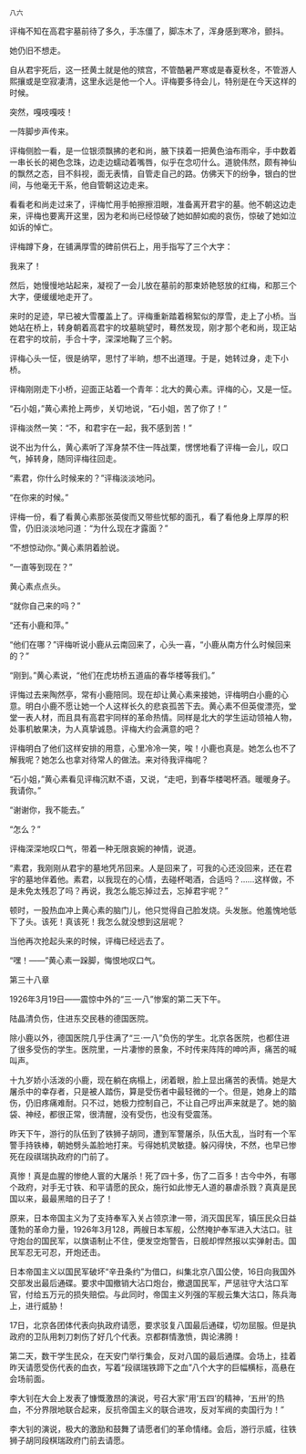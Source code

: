     八六 

   评梅不知在高君宇墓前待了多久，手冻僵了，脚冻木了，浑身感到寒冷，颤抖。

   她仍旧不想走。

   自从君宇死后，这一抷黄土就是他的殡宫，不管酷暑严寒或是春夏秋冬，不管游人熙攘或是空寂凄清，这里永远是他一个人。评梅要多待会儿，特别是在今天这样的时候。

   突然，嘎吱嘎吱！

   一阵脚步声传来。

   评梅侧脸一看，是一位银须飘拂的老和尚，腋下挟着一把黄色油布雨伞，手中数着一串长长的褐色念珠，边走边蠕动着嘴唇，似乎在念叨什么。道貌伟然，颇有神仙的飘然之态，目不斜视，面无表情，自管走自己的路。仿佛天下的纷争，银白的世间，与他毫无干系，他自管朝这边走来。

   看看老和尚走过来了，评梅忙用手帕擦擦泪眼，准备离开君宇的墓。他不朝这边走来，评梅也要离开这里，因为老和尚已经惊破了她如醉如痴的哀伤，惊破了她如泣如诉的悼亡。

   评梅蹲下身，在铺满厚雪的碑前供石上，用手指写了三个大字：

   我来了！

   然后，她慢慢地站起来，凝视了一会儿放在墓前的那束娇艳怒放的红梅，和那三个大字，便缓缓地走开了。

   来时的足迹，早已被大雪覆盖上了。评梅重新踏着棉絮似的厚雪，走上了小桥。当她站在桥上，转身朝着高君宇的坟墓眺望时，蓦然发现，刚才那个老和尚，现正站在君宇的坟前，手合十字，深深地鞠了三个躬。

   评梅心头一怔，很是纳罕，思忖了半晌，想不出道理。于是，她转过身，走下小桥。

   评梅刚刚走下小桥，迎面正站着一个青年：北大的黄心素。评梅的心，又是一怔。

   “石小姐，”黄心素抢上两步，关切地说，“石小姐，苦了你了！”

   评梅淡然一笑：“不，和君宇在一起，我不感到苦！”

   说不出为什么，黄心素听了浑身禁不住一阵战栗，愣愣地看了评梅一会儿，叹口气，掉转身，随同评梅往回走。

   “素君，你什么时候来的？”评梅淡淡地问。

   “在你来的时候。”

   评梅一份，看了看黄心素那张英俊而又带些忧郁的面孔，看了看他身上厚厚的积雪，仍旧淡淡地问道：“为什么现在才露面？”

   “不想惊动你。”黄心素阴着脸说。

   “一直等到现在？”

   黄心素点点头。

   “就你自己来的吗？”

   “还有小鹿和萍。”

   “他们在哪？”评梅听说小鹿从云南回来了，心头一喜，“小鹿从南方什么时候回来的？”

   “刚到。”黄心素说，“他们在虎坊桥五道庙的春华楼等我们。”

   评悔过去来陶然亭，常有小鹿陪同。现在却让黄心素来接她，评梅明白小鹿的心意。明白小鹿不愿让她一个人这样长久的悲哀孤苦下去。黄心素不但英俊漂亮，堂堂一表人材，而且具有高君宇同样的革命热情。同样是北大的学生运动领袖人物，处事机敏果决，为人真挚诚恳。评梅大约会满意的吧？

   评梅明白了他们这样安排的用意，心里冷冷一笑，唉！小鹿也真是。她怎么也不了解我呢？她怎么也拿对待常人的做法。来对待我评梅呢？

   “石小姐，”黄心素看见评梅沉默不语，又说，“走吧，到春华楼喝杯酒。暖暖身子。我请你。”

   “谢谢你，我不能去。”

   “怎么？”

   评梅深深地叹口气，带着一种无限哀婉的神情，说道。

   “素君，我刚刚从君宇的墓地凭吊回来。人是回来了，可我的心还没回来，还在君宇的墓地伴着他。素君，以我现在的心情，去碰杯喝酒，合适吗？……这样做，不是未免太残忍了吗？再说，我怎么能忘掉过去，忘掉君宇呢？”

   顿时，一股热血冲上黄心素的脑门儿，他只觉得自己脸发烧。头发胀。他羞愧地低下了头。该死！真该死！我怎么就没想到这层呢？

   当他再次抢起头来的时候，评梅已经远去了。

   “嘿！——”黄心素一跺脚，悔恨地叹口气。

   第三十八章

   1926年3月19日——震惊中外的“三·一八”惨案的第二天下午。

   陆晶清负伤，住进东交民巷的德国医院。

   除小鹿以外，德国医院几乎住满了“三·一八”负伤的学生。北京各医院，也都住进了很多受伤的学生。医院里，一片凄惨的景象，不时传来阵阵的呻吟声，痛苦的喊叫声。

   十九岁娇小活泼的小鹿，现在躺在病榻上，闭着眼，脸上显出痛苦的表情。她是大屠杀中的幸存者，只是被人踏伤，算是受伤者中最轻微的一个。但是，她身上的踏伤，仍旧疼痛难耐。只不过，她极力控制自己，不让自己哼出声来就是了。她的脑袋、神经，都很正常，很清醒，没有受伤，也没有受震荡。

   昨天下午，游行的队伍到了铁狮子胡同，遭到军警屠杀，队伍大乱，当时有一个军警手持铁棒，朝她劈头盖脸地打来。亏得她机灵敏捷。躲闪得快，不然，也早已惨死在段祺瑞执政府的门前了。

   真惨！真是血腥的惨绝人寰的大屠杀！死了四十多，伤了二百多！古今中外，有哪个政府，对手无寸铁、和平请愿的民众，施行如此惨无人道的暴虐杀戮？真真是民国以来，最最黑暗的日子了！

   原来，日本帝国主义为了支持奉军入关占领京津一带，消灭国民军，镇压民众日益蓬勃的革命力量，1926年3月128，两艘日本军舰，公然掩护奉军进入大沽口。驻守炮台的国民军，以旗语制止不住，便发空炮警告，日舰却悍然报以实弹射击。国民军忍无可忍，开炮还击。

   日本帝国主义以国民军破坏“辛丑条约”为借口，纠集北京八国公使，16日向我国外交部发出最后通碟。要求中国撤销大沾口炮台，撤退国民军，严惩驻守大沽口军官，付给五万元的损失赔偿。与此同时，帝国主义列强的军舰云集大沽口，陈兵海上，进行威胁！

   17日，北京各团体代表向执政府请愿，要求驳复八国最后通碟，切勿屈服。但是执政府的卫队用刺刀刺伤了好几个代表。京都群情激愤，舆论沸腾！

   第二天，数干学生民众，在天安门举行集会，反对八国的最后通牒。会场上，挂着昨天请愿受伤代表的血衣，写着“段祺瑞铁蹄下之血”八个大字的巨幅横标，高悬在会场前面。

   李大钊在大会上发表了慷慨激昂的演说，号召大家“用‘五四’的精神，‘五卅’的热血，不分界限地联合起来，反抗帝国主义的联合进攻，反对军阀的卖国行为！”

   李大钊的演说，极大的激励和鼓舞了请愿者们的革命情绪。会后，游行示威，往铁狮子胡同段棋瑞政府门前去请愿。


